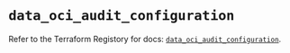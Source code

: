 # `data_oci_audit_configuration`

Refer to the Terraform Registory for docs: [`data_oci_audit_configuration`](https://registry.terraform.io/providers/oracle/oci/6.18.0/docs/data-sources/audit_configuration).
